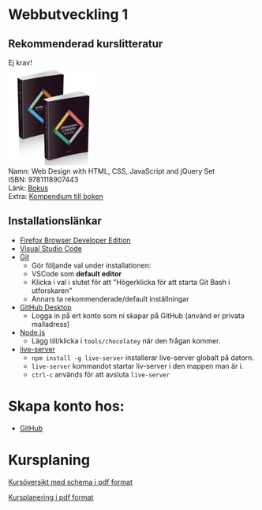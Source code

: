 # Webbutveckling 1

## Rekommenderad kurslitteratur
Ej krav!  
![Boken](img/html_css_js_book.png)  
Namn: Web Design with HTML, CSS, JavaScript and jQuery Set  
ISBN: 9781118907443  
Länk: [Bokus](https://www.bokus.com/bok/9781118907443/web-design-with-html-css-javascript-and-jquery-set/)  
Extra: [Kompendium till boken](http://www.htmlandcssbook.com/code-samples/)

## Installationslänkar

- [Firefox Browser Developer Edition](https://www.mozilla.org/sv-SE/firefox/developer/)
- [Visual Studio Code](https://code.visualstudio.com/)
- [Git](https://git-scm.com/)
    - Gör följande val under installationen:
    - VSCode som **default editor**
    - Klicka i val i slutet för att "Högerklicka för att starta Git Bash i utforskaren"
    - Annars ta rekommenderade/default inställningar
- [GitHub Desktop](https://desktop.github.com/)
    - Logga in på ert konto som ni skapar på GitHub (använd er privata mailadress)
- [Node.js](https://nodejs.org/en/)
    - Lägg till/klicka i `tools/chocolatey` när den frågan kommer. 
- [live-server](https://www.npmjs.com/package/live-server)
    - `npm install -g live-server` installerar live-server globalt på datorn.
    - `live-server` kommandot startar liv-server i den mappen man är i.
    - `ctrl-c` används för att avsluta `live-server`

# Skapa konto hos:

- [GitHub](https://github.com/)

# Kursplaning

[Kursöversikt med schema i pdf format](KursoversiktWebbutveckling1.pdf)

[Kursplanering i pdf format](KursplaneringWebbutveckling1.pdf)
